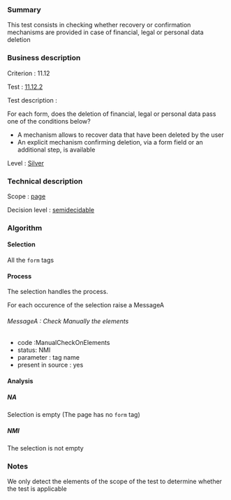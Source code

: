 ### Summary

This test consists in checking whether recovery or confirmation
mechanisms are provided in case of financial, legal or personal data
deletion

### Business description

Criterion : 11.12

Test : [11.12.2](http://www.accessiweb.org/index.php/accessiweb-22-english-version.html#test-11-12-2)

Test description :

For each form, does the deletion of financial, legal or personal data
pass one of the conditions below?

-   A mechanism allows to recover data that have been deleted by the
    user
-   An explicit mechanism confirming deletion, via a form field or an
    additional step, is available

Level : [Silver](/en/category/rules-design/accessiweb-11/level/argent)

### Technical description

Scope : [page](/en/category/rules-design/accessiweb-11/scope/page)

Decision level :
[semidecidable](/en/category/rules-design/accessiweb-11/decision-level/semidecidable)

### Algorithm

#### Selection

All the `form` tags

#### Process

The selection handles the process.

For each occurence of the selection raise a MessageA

###### MessageA : Check Manually the elements

-   code :ManualCheckOnElements
-   status: NMI
-   parameter : tag name
-   present in source : yes

#### Analysis

##### NA

Selection is empty (The page has no `form` tag)

##### NMI

The selection is not empty

### Notes

We only detect the elements of the scope of the test to determine
whether the test is applicable
